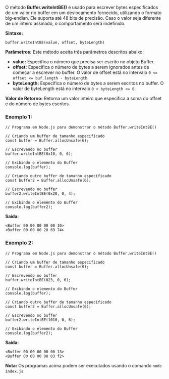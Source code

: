 O método **Buffer.writeIntBE()** é usado para escrever bytes especificados de um valor no buffer em um deslocamento fornecido, utilizando o formato big-endian. Ele suporta até 48 bits de precisão. Caso o valor seja diferente de um inteiro assinado, o comportamento será indefinido.

**Sintaxe:**

```
buffer.writeIntBE(value, offset, byteLength)
```

**Parâmetros:** Este método aceita três parâmetros descritos abaixo:
- **value:** Especifica o número que precisa ser escrito no objeto Buffer.
- **offset:** Especifica o número de bytes a serem ignorados antes de começar a escrever no buffer. O valor de offset está no intervalo `0 <= offset <= buf.length - byteLength`.
- **byteLength:** Especifica o número de bytes a serem escritos no buffer. O valor de byteLength está no intervalo `0 < byteLength <= 6`.

**Valor de Retorno:** Retorna um valor inteiro que especifica a soma do offset e do número de bytes escritos.

### Exemplo 1:

```
// Programa em Node.js para demonstrar o método Buffer.writeIntBE()

// Criando um buffer de tamanho especificado
const buffer = Buffer.allocUnsafe(6);

// Escrevendo no buffer
buffer.writeIntBE(0x10, 0, 6);

// Exibindo o elemento do Buffer
console.log(buffer);

// Criando outro buffer de tamanho especificado
const buffer2 = Buffer.allocUnsafe(6);

// Escrevendo no buffer
buffer2.writeIntBE(0x20, 0, 4);

// Exibindo o elemento do Buffer
console.log(buffer2);
```

**Saída:**

```
<Buffer 00 00 00 00 00 10>
<Buffer 00 00 00 20 69 74>
```

### Exemplo 2:

```
// Programa em Node.js para demonstrar o método Buffer.writeIntBE()

// Criando um buffer de tamanho especificado
const buffer = Buffer.allocUnsafe(6);

// Escrevendo no buffer
buffer.writeIntBE(023, 0, 6);

// Exibindo o elemento do Buffer
console.log(buffer);

// Criando outro buffer de tamanho especificado
const buffer2 = Buffer.allocUnsafe(6);

// Escrevendo no buffer
buffer2.writeIntBE(1010, 0, 6);

// Exibindo o elemento do Buffer
console.log(buffer2);
```

**Saída:**

```
<Buffer 00 00 00 00 00 13>
<Buffer 00 00 00 00 03 f2>
```

**Nota:** Os programas acima podem ser executados usando o comando `node index.js`.

